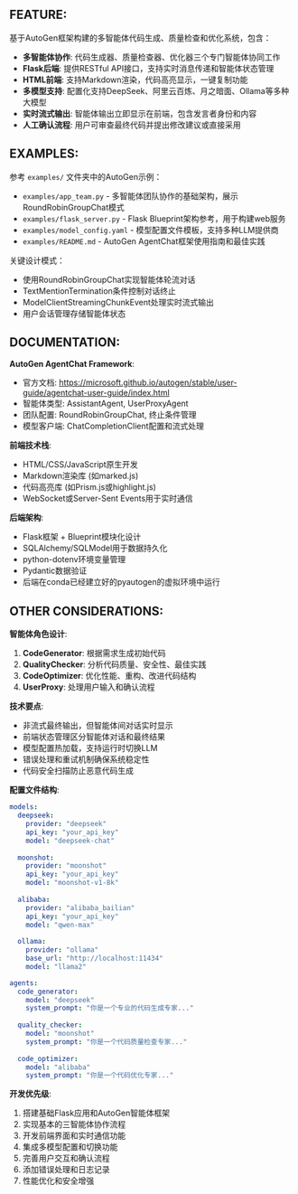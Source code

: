 ## FEATURE:

基于AutoGen框架构建的多智能体代码生成、质量检查和优化系统，包含：

- **多智能体协作**: 代码生成器、质量检查器、优化器三个专门智能体协同工作
- **Flask后端**: 提供RESTful API接口，支持实时消息传递和智能体状态管理
- **HTML前端**: 支持Markdown渲染，代码高亮显示，一键复制功能
- **多模型支持**: 配置化支持DeepSeek、阿里云百炼、月之暗面、Ollama等多种大模型
- **实时流式输出**: 智能体输出立即显示在前端，包含发言者身份和内容
- **人工确认流程**: 用户可审查最终代码并提出修改建议或直接采用

## EXAMPLES:

参考 `examples/` 文件夹中的AutoGen示例：

- `examples/app_team.py` - 多智能体团队协作的基础架构，展示RoundRobinGroupChat模式
- `examples/flask_server.py` - Flask Blueprint架构参考，用于构建web服务
- `examples/model_config.yaml` - 模型配置文件模板，支持多种LLM提供商
- `examples/README.md` - AutoGen AgentChat框架使用指南和最佳实践

关键设计模式：
- 使用RoundRobinGroupChat实现智能体轮流对话
- TextMentionTermination条件控制对话终止
- ModelClientStreamingChunkEvent处理实时流式输出
- 用户会话管理存储智能体状态

## DOCUMENTATION:

**AutoGen AgentChat Framework**:
- 官方文档: https://microsoft.github.io/autogen/stable/user-guide/agentchat-user-guide/index.html
- 智能体类型: AssistantAgent, UserProxyAgent
- 团队配置: RoundRobinGroupChat, 终止条件管理
- 模型客户端: ChatCompletionClient配置和流式处理

**前端技术栈**:
- HTML/CSS/JavaScript原生开发
- Markdown渲染库 (如marked.js)
- 代码高亮库 (如Prism.js或highlight.js)
- WebSocket或Server-Sent Events用于实时通信

**后端架构**:
- Flask框架 + Blueprint模块化设计
- SQLAlchemy/SQLModel用于数据持久化
- python-dotenv环境变量管理
- Pydantic数据验证
- 后端在conda已经建立好的pyautogen的虚拟环境中运行

## OTHER CONSIDERATIONS:

**智能体角色设计**:
1. **CodeGenerator**: 根据需求生成初始代码
2. **QualityChecker**: 分析代码质量、安全性、最佳实践
3. **CodeOptimizer**: 优化性能、重构、改进代码结构
4. **UserProxy**: 处理用户输入和确认流程

**技术要点**:
- 非流式最终输出，但智能体间对话实时显示
- 前端状态管理区分智能体对话和最终结果
- 模型配置热加载，支持运行时切换LLM
- 错误处理和重试机制确保系统稳定性
- 代码安全扫描防止恶意代码生成

**配置文件结构**:
```yaml
models:
  deepseek:
    provider: "deepseek"
    api_key: "your_api_key"
    model: "deepseek-chat"
  
  moonshot:
    provider: "moonshot" 
    api_key: "your_api_key"
    model: "moonshot-v1-8k"
    
  alibaba:
    provider: "alibaba_bailian"
    api_key: "your_api_key"
    model: "qwen-max"
    
  ollama:
    provider: "ollama"
    base_url: "http://localhost:11434"
    model: "llama2"

agents:
  code_generator:
    model: "deepseek"
    system_prompt: "你是一个专业的代码生成专家..."
    
  quality_checker:  
    model: "moonshot"
    system_prompt: "你是一个代码质量检查专家..."
    
  code_optimizer:
    model: "alibaba" 
    system_prompt: "你是一个代码优化专家..."
```

**开发优先级**:
1. 搭建基础Flask应用和AutoGen智能体框架
2. 实现基本的三智能体协作流程
3. 开发前端界面和实时通信功能
4. 集成多模型配置和切换功能
5. 完善用户交互和确认流程
6. 添加错误处理和日志记录
7. 性能优化和安全增强